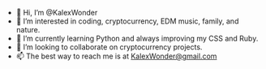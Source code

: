 - 👋 Hi, I’m @KalexWonder
- 👀 I’m interested in coding, cryptocurrency, EDM music, family, and nature.
- 🌱 I’m currently learning Python and always improving my CSS and Ruby.
- 💞️ I’m looking to collaborate on cryptocurrency projects.
- 📫 The best way to reach me is at KalexWonder@gmail.com

<!---
KalexWonder/KalexWonder is a ✨ special ✨ repository because its `README.md` (this file) appears on your GitHub profile.
You can click the Preview link to take a look at your changes.
--->
